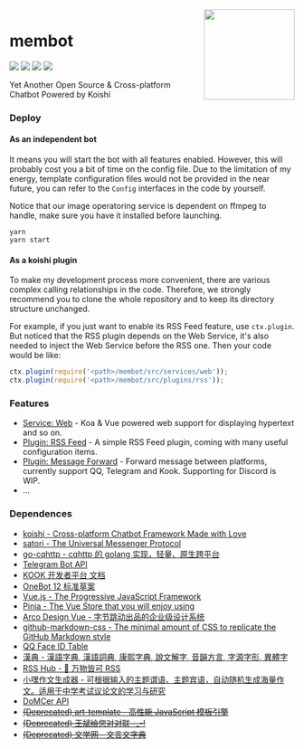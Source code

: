 <img align="right" width="160" src="http://q.qlogo.cn/headimg_dl?dst_uin=1470738407&spec=640">

<h1>
membot
</h1>

![](https://img.shields.io/badge/build-passing-brightgreen.svg)
![](https://img.shields.io/github/issues/memset0/membot?color=blue)
![](https://img.shields.io/github/languages/code-size/memset0/membot?color=blueviolet)
![](https://img.shields.io/badge/license-AGPL_V3.0-lightgrey.svg)

Yet Another Open Source & Cross-platform Chatbot Powered by Koishi

### Deploy

#### As an independent bot

It means you will start the bot with all features enabled. However, this will probably cost you a bit of time on the config file. Due to the limitation of my energy, template configuration files would not be provided in the near future, you can refer to the `Config` interfaces in the code by yourself.

Notice that our image operatoring service is dependent on ffmpeg to handle, make sure you have it installed before launching.

```shell
yarn
yarn start
```

#### As a koishi plugin

To make my development process more convenient, there are various complex calling relationships in the code. Therefore, we strongly recommend you to clone the whole repository and to keep its directory structure unchanged.

For example, if you just want to enable its RSS Feed feature, use `ctx.plugin`. But noticed that the RSS plugin depends on the Web Service, it's also needed to inject the Web Service before the RSS one. Then your code would be like:

```typescript
ctx.plugin(require('<path>/membot/src/services/web'));
ctx.plugin(require('<path>/membot/src/plugins/rss'));
```

### Features

* [Service: Web](./src/services/web) - Koa & Vue powered web support for displaying hypertext and so on.
* [Plugin: RSS Feed](./src/plugins/rss) - A simple RSS Feed plugin, coming with many useful configuration items.
* [Plugin: Message Forward](./src/plugins/forward) - Forward message between platforms, currently support QQ, Telegram and Kook. Supporting for Discord is WIP.
* ...

### Dependences

* [koishi - Cross-platform Chatbot Framework Made with Love](https://github.com/koishijs/koishi)
* [satori - The Universal Messenger Protocol](https://github.com/satorijs/satori)
* [go-cqhttp - cqhttp 的 golang 实现，轻量、原生跨平台](https://github.com/Mrs4s/go-cqhttp)
* [Telegram Bot API](https://core.telegram.org/bots/api)
* [KOOK 开发者平台 文档](https://developer.kookapp.cn/doc/intro)
* [OneBot 12 标准草案](https://12.onebot.dev/)
* [Vue.js - The Progressive JavaScript Framework](https://vuejs.org/)
* [Pinia - The Vue Store that you will enjoy using](https://pinia.vuejs.org/)
* [Arco Design Vue - 字节跳动出品的企业级设计系统](https://arco.design/vue)
* [github-markdown-css - The minimal amount of CSS to replicate the GitHub Markdown style](https://github.com/sindresorhus/github-markdown-css)
* [QQ Face ID Table](https://qq-face.vercel.app/)
* [漢典 - 漢語字典, 漢語詞典, 康熙字典, 說文解字, 音韻方言, 字源字形, 異體字](https://www.zdic.net)
* [RSS Hub - 🍰 万物皆可 RSS](https://docs.rsshub.app/)
* [小嘿作文生成器 - 可根据输入的主题谓语、主题宾语，自动随机生成海量作文。适用于中学考试议论文的学习与研究](https://zuowen.jackjyq.com/)
* [DoMCer API](http://api.domcer.com/)
* [~~(Deprecated) art-template - 高性能 JavaScript 模板引擎~~](https://aui.github.io/art-template/)
* [~~(Deprecated) 王斌给您对对联 -_-!~~](https://ai.binwang.me/couplet/)
* [~~(Deprecated) 文学网 - 文言文字典~~](https://wyw.hwxnet.com/)
